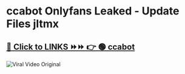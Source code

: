 
 # ccabot Onlyfans Leaked - Update Files jltmx

## <h2><a href="https://clipsfans.com/ccabot&ref=git">🔗 Click to LINKS ⏩⏩ 👉 🟢 ccabot </a></h2>

<a href="https://clipsfans.com/ccabot&ref=git" rel="nofollow" data-target="animated-image.originalLink"><img src="https://i.ibb.co.com/xMMVF88/686577567.gif" alt="Viral Video Original" style="max-width: 100%; display: inline-block;" data-target="animated-image.originalImage"></a>

